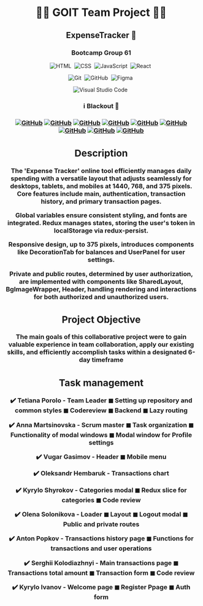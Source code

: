 <h1 align="center"> 👨‍💻 GOIT Team Project 👩‍💻 </h1>
<h2 align="center">   ExpenseTracker 💸   </h2>
<h3 align="center">  Bootcamp Group 61  </h3>

<span align="center">

![HTML](https://img.shields.io/badge/HTML5-E34F26?style=for-the-badge&logo=html5&logoColor=white)&nbsp;
![CSS](https://img.shields.io/badge/CSS3-1572B6?style=for-the-badge&logo=css3&logoColor=white)&nbsp;
![JavaScript](https://img.shields.io/badge/JavaScript-F7DF1E?style=for-the-badge&logo=javascript&logoColor=black)&nbsp;
![React](https://img.shields.io/badge/React-20232A?style=for-the-badge&logo=react&logoColor=61DAFB)&nbsp;

![Git](https://img.shields.io/badge/GIT-E44C30?style=for-the-badge&logo=git&logoColor=white)&nbsp;
![GitHub](https://img.shields.io/badge/GitHub-100000?style=for-the-badge&logo=github&logoColor=white)&nbsp;
![Figma](https://img.shields.io/badge/Figma-F24E1E?style=for-the-badge&logo=figma&logoColor=white)&nbsp;

![Visual Studio Code](https://img.shields.io/badge/Visual_Studio_Code-0078D4?style=for-the-badge&logo=visual%20studio%20code&logoColor=white)&nbsp;

</span>

<h3 align="center"> ℹ️ Blackout 🌚 <h3>
<span align="center">

<a align="center" href="https://github.com/Olena3333">![GitHub](https://img.shields.io/badge/-Olena-05122A?style=flat&logo=github)</a>
<a align="center" href="https://github.com/Kreal11">![GitHub](https://img.shields.io/badge/-Kyrylo-05122A?style=flat&logo=github)</a>
<a align="center" href="https://github.com/AnnaMartsinovska">![GitHub](https://img.shields.io/badge/-Anya-05122A?style=flat&logo=github)</a>
<a align="center" href="https://github.com/Apopkov1996">![GitHub](https://img.shields.io/badge/-Anton-05122A?style=flat&logo=github)</a>
<a align="center" href="https://github.com/AsphaltHedgehog">![GitHub](https://img.shields.io/badge/-Sergii-05122A?style=flat&logo=github)</a>
<a align="center" href="https://github.com/Tane4ka170">![GitHub](https://img.shields.io/badge/-Tanya-05122A?style=flat&logo=github)</a>
<a align="center" href="https://github.com/lirikape">![GitHub](https://img.shields.io/badge/-Kyrylo-05122A?style=flat&logo=github)</a>
<a align="center" href="https://github.com/overmind777">![GitHub](https://img.shields.io/badge/-Oleksandr-05122A?style=flat&logo=github)</a>
<a align="center" href="https://github.com/vugar-gasimov">![GitHub](https://img.shields.io/badge/-Vugar-05122A?style=flat&logo=github)</a>
</span>

## Description

The 'Expense Tracker' online tool efficiently manages daily spending with a
versatile layout that adjusts seamlessly for desktops, tablets, and mobiles at
1440, 768, and 375 pixels. Core features include main, authentication,
transaction history, and primary transaction pages.

Global variables ensure consistent styling, and fonts are integrated. Redux
manages states, storing the user's token in localStorage via redux-persist.

Responsive design, up to 375 pixels, introduces components like DecorationTab
for balances and UserPanel for user settings.

Private and public routes, determined by user authorization, are implemented
with components like SharedLayout, BgImageWrapper, Header, handling rendering
and interactions for both authorized and unauthorized users.

## Project Objective

The main goals of this collaborative project were to gain valuable experience in
team collaboration, apply our existing skills, and efficiently accomplish tasks
within a designated 6-day timeframe

## Task management

✔️ Tetiana Porolo - Team Leader ◼ Setting up repository and common styles ◼
Codereview ◼ Backend ◼ Lazy routing

✔️ Anna Martsinovska - Scrum master ◼ Task organization ◼ Functionality of modal
windows ◼ Modal window for Profile settings

✔️ Vugar Gasimov - Header ◼ Mobile menu

✔️ Oleksandr Hembaruk - Transactions chart

✔️ Kyrylo Shyrokov - Categories modal ◼ Redux slice for categories ◼ Code review

✔️ Olena Solonikova - Loader ◼ Layout ◼ Logout modal ◼ Public and private routes

✔️ Anton Popkov - Transactions history page ◼ Functions for transactions and
user operations

✔️ Serghii Kolodiazhnyi - Main transactions page ◼ Transactions total amount ◼
Transaction form ◼ Code review

✔️ Kyrylo Ivanov - Welcome page ◼ Register Ppage ◼ Auth form
